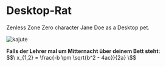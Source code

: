 # Desktop-Rat
Zenless Zone Zero character Jane Doe as a Desktop pet.

![kajute](https://media.tenor.com/VRdxbj5pP44AAAAM/jane-doe-zenless-zone-zero.gif)

**Falls der Lehrer mal um Mitternacht über deinem Bett steht:**  
$$\ x_{1,2} = \frac{-b \pm \sqrt{b^2 - 4ac}}{2a} \$$
